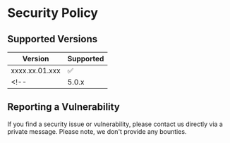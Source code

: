 # Security Policy

## Supported Versions

| Version | Supported          |
| ------- | ------------------ |
| xxxx.xx.01.xxx   | :white_check_mark: |
<!-- | 5.0.x   | :x:                | -->

## Reporting a Vulnerability

If you find a security issue or vulnerability, please contact us directly via a private message. Please note, we don't provide any bounties.
